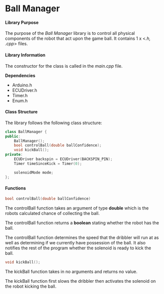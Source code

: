 # Ball Manager



#### Library Purpose

The purpose of the *Ball Manager* library is to control all physical components of the robot that act upon the game ball. It contains 1 x <*.h, .cpp*> files.



#### Library Information

The constructor for the class is called in the *main.cpp* file.

**Dependencies**

* Arduino.h
* ECUDriver.h
* Timer.h
* Enum.h



#### Class Structure

The library follows the following class structure:

```c++
class BallManager {
public:
    BallManager();
    bool controlBall(double ballConfidence);
    void kickBall();
private:
    ECUDriver backspin = ECUDriver(BACKSPIN_PIN);
    Timer timeSinceKick = Timer(0);

    solenoidMode mode;
};
```



#### Functions

```c++
bool controlBall(double ballConfidence)
```

The controlBall function takes an argument of type **double** which is the robots calculated chance of collecting the ball.

The controlBall function returns a **boolean** stating whether the robot has the ball.



The controlBall function determines the speed that the dribbler will run at as well as determining if we currently have possession of the ball. It also notifies the rest of the program whether the solenoid is ready to kick the ball.



```c++
void kickBall();
```

The kickBall function takes in no arguments and returns no value.



The kickBall function first slows the dribbler then activates the solenoid on the robot kicking the ball.